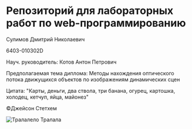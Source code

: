 # Репозиторий для лабораторных работ по web-программированию
<p>Сулимов Дмитрий Николаевич</p>
<p>6403-010302D</p>
<p>Науч. руководитель: Котов Антон Петрович</p>
<p>Предполагаемая тема диплома: Методы нахождения оптического потока движущихся объектов по изображениям динамических сцен</p>
<p>Цитата: "Карты, деньги, два ствола, три банана, огурец, картошка, холодец, кетчуп, яйца, майонез"</p>
<p>©Джейсон Стетхем</p>

![Тралалело Тралала](https://i.ytimg.com/vi/twkvoGZGx44/maxresdefault.jpg)
